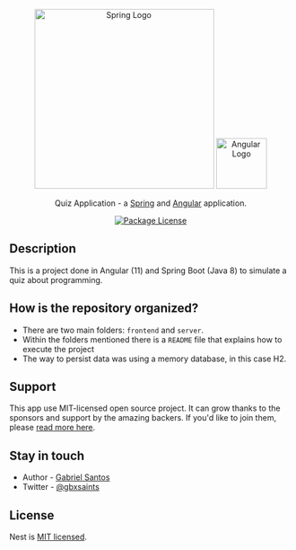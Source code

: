 <p align="center"> 
  <a href="https://spring.io" target="blank"><img src="https://spring.io/images/spring-logo-9146a4d3298760c2e7e49595184e1975.svg" width="320" alt="Spring Logo" /></a>
  <a href="https://angular.io" target="blank"><img src="https://angular.io/assets/images/logos/angular/shield-large.svg" width="90" alt="Angular Logo" /></a>
</p>

  <p align="center">Quiz Application - a <a href="https://spring.io" target="_blank">Spring</a> and <a href="https://angular.io" target="_blank">Angular</a> application.</p>
  
<p align="center">
<a href="https://www.npmjs.com/~nestjscore" target="_blank"><img src="https://img.shields.io/npm/l/@nestjs/core.svg" alt="Package License" /></a>

</p>

## Description

This is a project done in Angular (11) and Spring Boot (Java 8) to simulate a quiz about programming.

## How is the repository organized?
* There are two main folders: `frontend` and `server`.
* Within the folders mentioned there is a `README` file that explains how to execute the project
* The way to persist data was using a memory database, in this case H2.


## Support

This app use MIT-licensed open source project. It can grow thanks to the sponsors and support by the amazing backers. If you'd like to join them, please [read more here](https://docs.nestjs.com/support).

## Stay in touch

- Author  - [Gabriel Santos](https://www.linkedin.com/in/dev-gabriel-santos/)
- Twitter - [@gbxsaints](https://twitter.com/gbxsaints)

## License

Nest is [MIT licensed](LICENSE).
